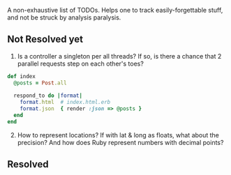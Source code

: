 A non-exhaustive list of TODOs. Helps one to track easily-forgettable stuff, and not be struck by analysis paralysis.

## Not Resolved yet

1) Is a controller a singleton per all threads? If so, is there a chance that 2 parallel requests step on each other's toes?
```ruby
def index
  @posts = Post.all
 
  respond_to do |format|
    format.html  # index.html.erb
    format.json  { render :json => @posts }
  end
end
```

2) How to represent locations? If with lat & long as floats, what about the precision? And how does Ruby represent numbers with decimal points?

## Resolved
